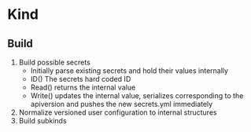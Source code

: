 # Kind

## Build

1. Build possible secrets
    - Initially parse existing secrets and hold their values internally
    - ID() The secrets hard coded ID
    - Read() returns the internal value
    - Write() updates the internal value, serializes corresponding to the apiversion and pushes the new secrets.yml immediately
1. Normalize versioned user configuration to internal structures
1. Build subkinds